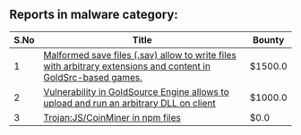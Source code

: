 ## Reports in malware category:
| S.No | Title | Bounty |
| ---- | ----- | ------ |
| 1 | [Malformed save files (.sav) allow to write files with arbitrary extensions and content in GoldSrc-based games.](https://hackerone.com/reports/458842) | $1500.0 |
| 2 | [Vulnerability in GoldSource Engine allows to upload and run an arbitrary DLL on client](https://hackerone.com/reports/508894) | $1000.0 |
| 3 | [Trojan:JS/CoinMiner in npm files](https://hackerone.com/reports/687325) | $0.0 |